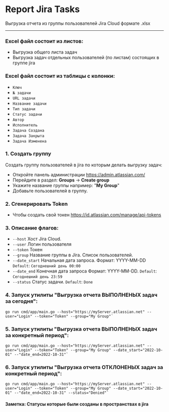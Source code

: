 # Report Jira Tasks
Выгрузка отчета из группы пользователей Jira Cloud формате .xlsx
***

### Excel файл состоит из листов:
- Выгрузка общего листа задач
- Выгрузка задач отдельных пользователей (по листам) состоящих в группе jira

### Excel файл состоит из таблицы c колонки:

- `Ключ`
- `№ задачи`
- `URL задачи`
- `Название задачи`
- `Тип задачи`
- `Статус задачи`
- `Автор`
- `Исполнитель`
- `Задача Создана`
- `Задача Закрыта`
- `Задача Изменена`

### 1. Создать группу
Создать группу пользователей в jira по которым делать выгрузку задач:
- Откройте панель администрации https://admin.atlassian.com/
- Перейдите в раздел: **Groups** -> **Create group**
- Укажите название группы например: "**My Group**"
- Добавьте пользователей в группу.

### 2. Сгенерировать Token
- Чтобы создать свой токен https://id.atlassian.com/manage/api-tokens

### 3. Описание флагов:

- `--host` Хост Jira Cloud.
- `--user` Логин пользователя
- `--token` Токен
- `--group` Название группы в Jira. Список пользователей.
- `--date_start` Начальная дата запроса. Формат: YYYY-MM-DD `Default`: `Сегоднешний день 00:00`
- `--date_end` Конечная дата запроса Формат: YYYY-MM-DD. `Default`: `Сегоднешний день 23:59`
- `--status` Статус задачи. `Default`: `Done`

### 4. Запуск утилиты "Выгрузка отчета ВЫПОЛНЕНЫХ задач за сегодня":

```
go run cmd/app/main.go --host="https://myServer.atlassian.net" --user="Login" --token="Token" --group="My Group"`
```

### 5. Запуск утилиты "Выгрузка отчета ВЫПОЛНЕНЫХ задач за конкретный период":

```
go run cmd/app/main.go --host="https://myServer.atlassian.net" --user="Login" --token="Token" --group="My Group" --date_start="2022-10-01" --"date_end=2022-10-31"`
```

### 6. Запуск утилиты "Выгрузка отчета ОТКЛОНЕНЫХ задач за конкретный период":

```
go run cmd/app/main.go --host="https://myServer.atlassian.net" --user="Login" --token="Token" --group="My Group" --date_start="2022-10-01" --"date_end=2022-10-31" --status="Denied"`
```
#### Заметка: Статусы которые были созданы в пространствах в jira